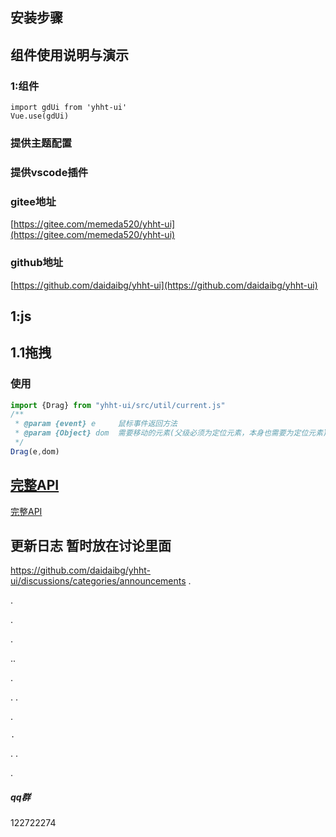 <!--
 * @Author: daidai
 * @Date: 2021-09-16 09:20:55
 * @LastEditors: Please set LastEditors
 * @LastEditTime: 2022-05-17 11:27:45
 * @FilePath: \yhht-ui\yhht-ui\README.md
-->





## 安装步骤


## 组件使用说明与演示

### 1:组件

```vue
import gdUi from 'yhht-ui'
Vue.use(gdUi)

```
### 提供主题配置 
### 提供vscode插件

### gitee地址

[https://gitee.com/memeda520/yhht-ui](https://gitee.com/memeda520/yhht-ui)

### github地址

[https://github.com/daidaibg/yhht-ui](https://github.com/daidaibg/yhht-ui)

## 1:js

## 1.1拖拽

### 使用

```js
import {Drag} from "yhht-ui/src/util/current.js"
/**
 * @param {event} e     鼠标事件返回方法
 * @param {Object} dom  需要移动的元素(父级必须为定位元素，本身也需要为定位元素) 
 */
Drag(e,dom)
```



##  [完整API](http://www.eheretop.com:18080/yhht-ui/#/components/table-ele)
 [完整API](http://www.eheretop.com:18080/yhht-ui/#/components/table-ele)

## 更新日志 暂时放在讨论里面
https://github.com/daidaibg/yhht-ui/discussions/categories/announcements
.




.




.


.


..


.

.
.


.


    .

.
.

.

 ##### qq群
 122722274







